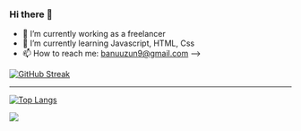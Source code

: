 ### Hi there 👋


- 🔭 I’m currently working as a freelancer
- 🌱 I’m currently learning Javascript, HTML, Css
- 📫 How to reach me: banuuzun9@gmail.com
-->


[![GitHub Streak](https://streak-stats.demolab.com/?user=banugungor)](https://git.io/streak-stats)


----------------
[![Top Langs](https://github-readme-stats.vercel.app/api/top-langs/?username=banugungor)](https://github.com/banugungor/github-readme-stats)


![](https://komarev.com/ghpvc/?username=your-github-banugungor)

